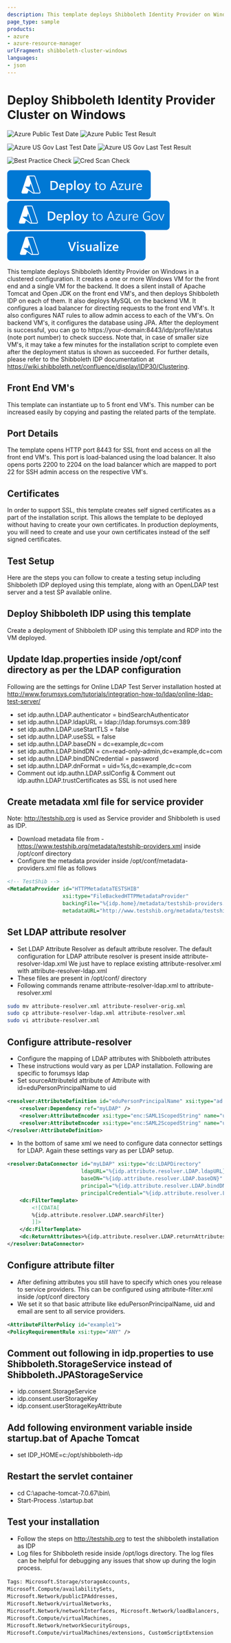 ```yaml
---
description: This template deploys Shibboleth Identity Provider on Windows in a clustered configuration. After the deployment is successful, you can go to https&#58;//your-domain&#58;8443/idp/profile/status (note port number) to check success.
page_type: sample
products:
- azure
- azure-resource-manager
urlFragment: shibboleth-cluster-windows
languages:
- json
---
```

# Deploy Shibboleth Identity Provider Cluster on Windows

![Azure Public Test Date](https://azurequickstartsservice.blob.core.windows.net/badges/application-workloads/shibboleth/shibboleth-cluster-windows/PublicLastTestDate.svg)
![Azure Public Test Result](https://azurequickstartsservice.blob.core.windows.net/badges/application-workloads/shibboleth/shibboleth-cluster-windows/PublicDeployment.svg)

![Azure US Gov Last Test Date](https://azurequickstartsservice.blob.core.windows.net/badges/application-workloads/shibboleth/shibboleth-cluster-windows/FairfaxLastTestDate.svg)
![Azure US Gov Last Test Result](https://azurequickstartsservice.blob.core.windows.net/badges/application-workloads/shibboleth/shibboleth-cluster-windows/FairfaxDeployment.svg)

![Best Practice Check](https://azurequickstartsservice.blob.core.windows.net/badges/application-workloads/shibboleth/shibboleth-cluster-windows/BestPracticeResult.svg)
![Cred Scan Check](https://azurequickstartsservice.blob.core.windows.net/badges/application-workloads/shibboleth/shibboleth-cluster-windows/CredScanResult.svg)

[![Deploy To Azure](https://raw.githubusercontent.com/Azure/azure-quickstart-templates/master/1-CONTRIBUTION-GUIDE/images/deploytoazure.svg?sanitize=true)](https://portal.azure.com/#create/Microsoft.Template/uri/https%3A%2F%2Fraw.githubusercontent.com%2FAzure%2Fazure-quickstart-templates%2Fmaster%2Fapplication-workloads%2Fshibboleth%2Fshibboleth-cluster-windows%2Fazuredeploy.json)
[![Deploy To Azure US Gov](https://raw.githubusercontent.com/Azure/azure-quickstart-templates/master/1-CONTRIBUTION-GUIDE/images/deploytoazuregov.svg?sanitize=true)](https://portal.azure.us/#create/Microsoft.Template/uri/https%3A%2F%2Fraw.githubusercontent.com%2FAzure%2Fazure-quickstart-templates%2Fmaster%2Fapplication-workloads%2Fshibboleth%2Fshibboleth-cluster-windows%2Fazuredeploy.json)
[![Visualize](https://raw.githubusercontent.com/Azure/azure-quickstart-templates/master/1-CONTRIBUTION-GUIDE/images/visualizebutton.svg?sanitize=true)](http://armviz.io/#/?load=https%3A%2F%2Fraw.githubusercontent.com%2FAzure%2Fazure-quickstart-templates%2Fmaster%2Fapplication-workloads%2Fshibboleth%2Fshibboleth-cluster-windows%2Fazuredeploy.json)

This template deploys Shibboleth Identity Provider on Windows in a clustered configuration. It creates a one or more Windows VM for the front end and a single VM for the backend. It does a silent install of Apache Tomcat and Open JDK on the front end VM's, and then deploys Shibboleth IDP on each of them. It also deploys MySQL on the backend VM.  It configures a load balancer for directing requests to the front end VM's. It also configures NAT rules to allow admin access to each of the VM's. On backend VM's, it configures the database using JPA. After the deployment is successful, you can go to https://your-domain:8443/idp/profile/status (note port number) to check success. Note that, in case of smaller size VM's, it may take a few minutes for the installation script to complete even after the deployment status is shown as succeeded. For further details, please refer to the Shibboleth IDP documentation at https://wiki.shibboleth.net/confluence/display/IDP30/Clustering.

## Front End VM's

This template can instantiate up to 5 front end VM's. This number can be increased easily by copying and pasting the related parts of the template.

## Port Details

The template opens HTTP port 8443 for SSL front end access on all the front end VM's. This port is load-balanced using the load balancer.
It also opens ports 2200 to 2204 on the load balancer which are mapped to port 22 for SSH admin access on the respective VM's.

## Certificates

In order to support SSL, this template creates self signed certificates as a part of the installation script. This allows the template to be deployed without having to create your own certificates. In production deployments, you will need to create and use your own certificates instead of the self signed certificates.

## Test Setup

Here are the steps you can follow to create a testing setup including Shibboleth IDP deployed using this template, along with an OpenLDAP test server and a test SP available online.

## Deploy Shibboleth IDP using this template

Create a deployment of Shibboleth IDP using this template and RDP into the VM deployed.

## Update ldap.properties inside /opt/conf directory as per the LDAP configuration

Following are the settings for Online LDAP Test Server installation hosted at http://www.forumsys.com/tutorials/integration-how-to/ldap/online-ldap-test-server/

- set idp.authn.LDAP.authenticator = bindSearchAuthenticator
- set idp.authn.LDAP.ldapURL = ldap://ldap.forumsys.com:389
- set idp.authn.LDAP.useStartTLS = false
- set idp.authn.LDAP.useSSL = false
- set idp.authn.LDAP.baseDN = dc=example,dc=com
- set idp.authn.LDAP.bindDN = cn=read-only-admin,dc=example,dc=com
- set idp.authn.LDAP.bindDNCredential = password
- set idp.authn.LDAP.dnFormat = uid=%s,dc=example,dc=com
- Comment out idp.authn.LDAP.sslConfig & Comment out idp.authn.LDAP.trustCertificates as SSL is not used here

## Create metadata xml file for service provider

Note: http://testshib.org is used as Service provider and Shibboleth is used as IDP.

- Download metadata file from - https://www.testshib.org/metadata/testshib-providers.xml inside /opt/conf directory
- Configure the metadata provider inside /opt/conf/metadata-providers.xml file as follows

```xml
<!-- TestShib -->
<MetadataProvider id="HTTPMetadataTESTSHIB"
                  xsi:type="FileBackedHTTPMetadataProvider"
                  backingFile="%{idp.home}/metadata/testshib-providers.xml"
                  metadataURL="http://www.testshib.org/metadata/testshib-providers.xml"/>
```

## Set LDAP attribute resolver

- Set LDAP Attribute Resolver as default attribute resolver. The default configuration for LDAP attribute resolver is present inside attribute-resolver-ldap.xml  We just have to replace existing attribute-resolver.xml with attribute-resolver-ldap.xml
- These files are present in /opt/conf/ directory
- Following commands rename attribute-resolver-ldap.xml to attribute-resolver.xml

```bash
sudo mv attribute-resolver.xml attribute-resolver-orig.xml
sudo cp attribute-resolver-ldap.xml attribute-resolver.xml
sudo vi attribute-resolver.xml
```

## Configure attribute-resolver

- Configure the mapping of LDAP attributes with Shibboleth attributes
- These instructions would vary as per LDAP installation. Following are specific to forumsys ldap
- Set sourceAttributeId attribute of Attribute with id=eduPersonPrincipalName to uid

```xml
<resolver:AttributeDefinition id="eduPersonPrincipalName" xsi:type="ad:Prescoped" sourceAttributeID="uid">
    <resolver:Dependency ref="myLDAP" />
    <resolver:AttributeEncoder xsi:type="enc:SAML1ScopedString" name="urn:mace:dir:attribute-def:eduPersonPrincipalName" encodeType="false" />
    <resolver:AttributeEncoder xsi:type="enc:SAML2ScopedString" name="urn:oid:1.3.6.1.4.1.5923.1.1.1.6" friendlyName="eduPersonPrincipalName" encodeType="false" />
</resolver:AttributeDefinition>
```

- In the bottom of same xml we need to configure data connector settings for LDAP. Again these settings vary as per LDAP setup.

```xml
<resolver:DataConnector id="myLDAP" xsi:type="dc:LDAPDirectory"
                        ldapURL="%{idp.attribute.resolver.LDAP.ldapURL}"
                        baseDN="%{idp.attribute.resolver.LDAP.baseDN}"
                        principal="%{idp.attribute.resolver.LDAP.bindDN}"
                        principalCredential="%{idp.attribute.resolver.LDAP.bindDNCredential}">
    <dc:FilterTemplate>
        <![CDATA[
        %{idp.attribute.resolver.LDAP.searchFilter}
        ]]>
    </dc:FilterTemplate>
    <dc:ReturnAttributes>%{idp.attribute.resolver.LDAP.returnAttributes}</dc:ReturnAttributes>
</resolver:DataConnector>
```

## Configure attribute filter

- After defining attributes you still have to specify which ones you release to service providers. This can be configured using attribute-filter.xml inside /opt/conf directory
- We set it so that basic attribute like eduPersonPrincipalName, uid and email are sent to all service providers.

```xml
<AttributeFilterPolicy id="example1">
<PolicyRequirementRule xsi:type="ANY" />
```

## Comment out following in idp.properties to use Shibboleth.StorageService instead of Shibboleth.JPAStorageService

- idp.consent.StorageService
- idp.consent.userStorageKey
- idp.consent.userStorageKeyAttribute

## Add following environment variable inside startup.bat of Apache Tomcat

- set IDP_HOME=c:/opt/shibboleth-idp

## Restart the servlet container

- cd C:\apache-tomcat-7.0.67\bin\
- Start-Process .\startup.bat

## Test your installation

- Follow the steps on http://testshib.org to test the shibboleth installation as IDP
- Log files for Shibboleth reside inside /opt/logs directory. The log files can be helpful for debugging any issues that show up during the login process.

`Tags: Microsoft.Storage/storageAccounts, Microsoft.Compute/availabilitySets, Microsoft.Network/publicIPAddresses, Microsoft.Network/virtualNetworks, Microsoft.Network/networkInterfaces, Microsoft.Network/loadBalancers, Microsoft.Compute/virtualMachines, Microsoft.Network/networkSecurityGroups, Microsoft.Compute/virtualMachines/extensions, CustomScriptExtension`
